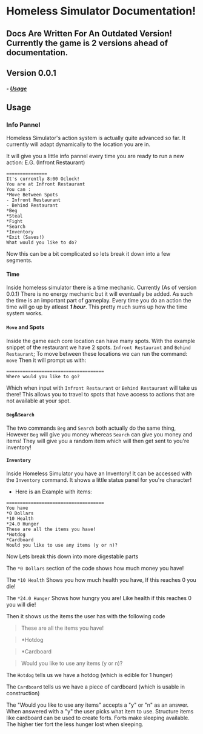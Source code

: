 # Homeless Simulator Documentation!
## Docs Are Written For An Outdated Version! Currently the game is 2 versions ahead of documentation.
## Version 0.0.1

##### - [Usage](#usage)

## Usage
### Info Pannel
Homeless Simulator's action system is actually quite advanced so far.
It currently will adapt dynamically to the location you are in.

It will give you a little info pannel every time you are ready to run a new action:
E.G. (Infront Restaurant)
```
===============
It's currently 8:00 Oclock!
You are at Infront Restaurant
You can : 
*Move Between Spots
- Infront Restaurant
- Behind Restaurant
*Beg
*Steal
*Fight
*Search
*Inventory
*Exit (Saves!)
What would you like to do? 
```

Now this can be a bit complicated so lets break it down into a few segments.
#### Time
Inside homeless simulator there is a time mechanic.
Currently (As of version 0.0.1) There is no energy mechanic but it will eventually be added.
As such the time is an important part of gameplay.
Every time you do an action the time will go up by atleast ***1 hour***.
This pretty much sums up how the time system works.

#### `Move` and Spots
Inside the game each core location can have many spots.
With the example snippet of the restaurant we have 2 spots.
`Infront Restaurant` and `Behind Restaurant`; To move between these locations 
we can run the command: `move`
Then it will prompt us with:
```
====================================
Where would you like to go? 
```
Which when input with `Infront Restaurant` or `Behind Restaurant` will take us there!
This allows you to travel to spots that have access to actions that are not available at your spot.

#### `Beg`&`Search`
The two commands `Beg` and `Search` both actually do the same thing,
However `Beg` will give you money whereas `Search` can give you money and items!
They will give you a random item which will then get sent to you're inventory!

#### `Inventory`
Inside Homeless Simulator you have an Inventory! It can be accessed with the `Inventory`
command. It shows a little status panel for you're character!
- Here is an Example with items:
```
====================================
You have
*0 Dollars
*10 Health
*24.0 Hunger
These are all the items you have!
*Hotdog
*Cardboard
Would you like to use any items (y or n)? 
```
<p> Now Lets break this down into more digestable parts </p>
<p>The <code>*0 Dollars</code> section of the code shows how much money you have!</p>
<p>The <code>*10 Health</code> Shows you how much health you have, If this reaches 0 you die!</p>
<p>The <code>*24.0 Hunger</code> Shows how hungry you are! Like health if this reaches 0 you will die!</p>
<p></p>
Then it shows us the items the user has with the following code
<blockquote>These are all the items you have!</blockquote>
<blockquote>*Hotdog</blockquote>
<blockquote>*Cardboard</blockquote>
<blockquote>Would you like to use any items (y or n)?</blockquote>

The <code>Hotdog</code> tells us we have a hotdog (which is edible for 1 hunger)
<p></p>
The <code>Cardboard</code> tells us we have a piece of cardboard (which is usable in construction)
<p></p>
The "Would you like to use any items" accepts a "y" or "n"
as an answer.
When answered with a "y" the user picks what item to use.
Structure items like cardboard can be used to create forts.
Forts make sleeping available. The higher tier fort the less hunger
lost when sleeping.